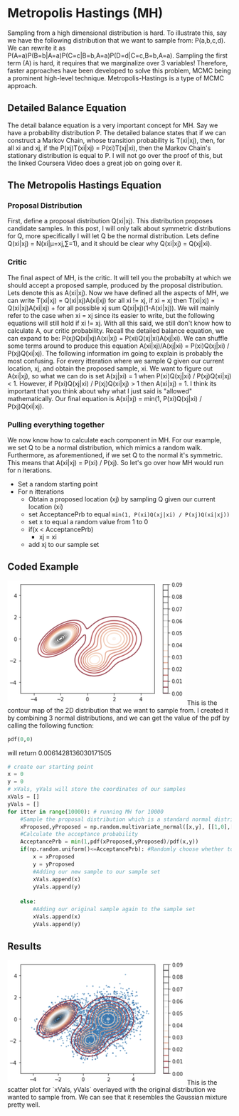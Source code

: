 # Metropolis Hastings (MH)
Sampling from a high dimensional distribution is hard. To illustrate this, say we have the following distribution that we want to sample from: P(a,b,c,d). We can rewrite it as P(A=a)P(B=b|A=a)P(C=c|B=b,A=a)P(D=d|C=c,B=b,A=a). Sampling the first term (A) is hard, it requires that we marginalize over 3 variables! Therefore, faster approaches have been developed to solve this problem, MCMC being a prominent high-level technique. Metropolis-Hastings is a type of MCMC approach. 

## Detailed Balance Equation
The detail balance equation is a very important concept for MH. Say we have a probability distribution P. The detailed balance states that if we can construct a Markov Chain, whose transition probability is T(xi|xj), then, for all xi and xj, if the P(xj)T(xi|xj) = P(xi)T(xj|xi), then the Markov Chain's stationary distribution is equal to P. I will not go over the proof of this, but the linked Coursera Video does a great job on going over it.   

## The Metropolis Hastings Equation 
### Proposal Distribution
First, define a proposal distribution Q(xi|xj). This distribution proposes candidate samples. In this post, I will only talk about symmetric distributions for Q, more specifically I will let Q be the normal distribution. Lets define Q(xi|xj) = N(xi|μ=xj,∑=1), and it should be clear why Q(xi|xj) = Q(xj|xi).  


### Critic
The final aspect of MH, is the critic. It will tell you the probabilty at which we should accept a proposed sample, produced by the proposal distribution. Lets denote this as A(xi|xj). Now we have defined all the aspects of MH, we can write T(xi|xj) = Q(xi|xj)A(xi|xj) for all xi != xj, if xi = xj then T(xi|xj) = Q(xi|xj)A(xi|xj) + for all possible xj sum Q(xi|xj)(1-A(xi|xj)). We will mainly refer to the case when xi = xj since its easier to write, but the following equations will still hold if xi != xj. With all this said, we still don't know how to calculate A, our critic probability. Recall the detailed balance equation, we can expand to be: P(xj)Q(xi|xj)A(xi|xj) = P(xi)Q(xj|xi)A(xj|xi). We can shuffle some terms around to produce this equation A(xi|xj)/A(xj|xi) = P(xi)Q(xj|xi) / P(xj)Q(xi|xj). The following information im going to explain is probably the most confusing. For every itteration where we sample Q given our current location, xj, and obtain the proposed sample, xi. We want to figure out A(xi|xj), so what we can do is set A(xj|xi) = 1 when P(xi)Q(xj|xi) / P(xj)Q(xi|xj) < 1. However, if P(xi)Q(xj|xi) / P(xj)Q(xi|xj) > 1 then A(xi|xj) = 1. I think its important that you think about why what I just said is "allowed" mathematically. Our final equation is A(xi|xj) = min(1, P(xi)Q(xj|xi) / P(xj)Q(xi|xj).  
### Pulling everything together
We now know how to calculate each component in MH. For our example, we set Q to be a normal distribution, which mimics a random walk. Furthermore, as aforementioned, if we set Q to the normal it's symmetric. This means that A(xi|xj) = P(xi) / P(xj). So let's go over how MH would run for n iterations. 
+ Set a random starting point 
+ For n itterations
  - Obtain a proposed location (xj) by sampling Q given our current location (xi)
  - set AcceptancePrb to equal `min(1, P(xi)Q(xj|xi) / P(xj)Q(xi|xj))`
  - set x to equal a random value from 1 to 0
  - if(x < AcceptancePrb)
    * xj = xi
  - add xj to our sample set
  
## Coded Example
<img src="MH/Screen%20Shot%202020-07-16%20at%208.28.42%20PM.png" width="400">
This is the contour map of the 2D distribution that we want to sample from. I created it by combining 3 normal distributions, and we can get the value of the pdf by calling the following function:

``` python
pdf(0,0)
```
will return 0.0061428136030171505

``` python
# create our starting point 
x = 0
y = 0
# xVals, yVals will store the coordinates of our samples
xVals = []
yVals = []
for itter in range(10000): # running MH for 10000
    #Sample the proposal distribution which is a standard normal distribution
    xProposed,yProposed = np.random.multivariate_normal([x,y], [[1,0],[0,1]], 1)[0]
    #Calculate the acceptance probability
    AcceptancePrb = min(1,pdf(xProposed,yProposed)/pdf(x,y))
    if(np.random.uniform()<=AcceptancePrb): #Randomly choose whether to keep the proposed sample
        x = xProposed
        y = yProposed
        #Adding our new sample to our sample set
        xVals.append(x) 
        yVals.append(y)

    else:
        #Adding our original sample again to the sample set
        xVals.append(x)
        yVals.append(y)
```
## Results

<img src="MH/Screen Shot 2020-07-17 at 9.01.33 AM.png" width="400">
This is the scatter plot for `xVals, yVals` overlayed with the original distribution we wanted to sample from. We can see that it resembles the Gaussian mixture pretty well.
